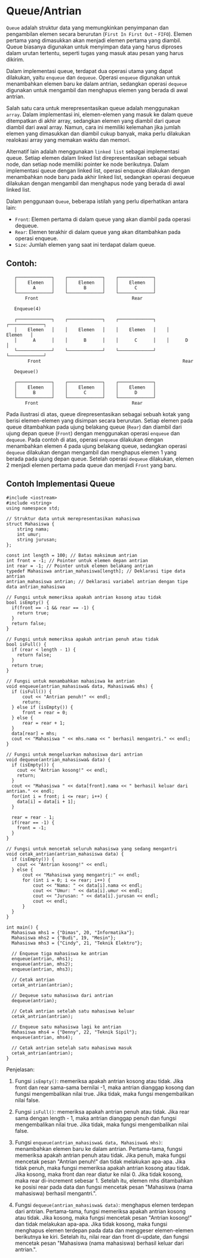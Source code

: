 # Queue/Antrian

`Queue` adalah struktur data yang memungkinkan penyimpanan dan pengambilan elemen secara berurutan (`First In First Out` - `FIFO`). Elemen pertama yang dimasukkan akan menjadi elemen pertama yang diambil. Queue biasanya digunakan untuk menyimpan data yang harus diproses dalam urutan tertentu, seperti tugas yang masuk atau pesan yang harus dikirim.

Dalam implementasi queue, terdapat dua operasi utama yang dapat dilakukan, yaitu `enqueue` dan `dequeue`. Operasi `enqueue` digunakan untuk menambahkan elemen baru ke dalam antrian, sedangkan operasi `dequeue` digunakan untuk mengambil dan menghapus elemen yang berada di awal antrian.

Salah satu cara untuk merepresentasikan queue adalah menggunakan `array`. Dalam implementasi ini, elemen-elemen yang masuk ke dalam queue ditempatkan di akhir array, sedangkan elemen yang diambil dari queue diambil dari awal array. Namun, cara ini memiliki kelemahan jika jumlah elemen yang dimasukkan dan diambil cukup banyak, maka perlu dilakukan realokasi array yang memakan waktu dan memori.

Alternatif lain adalah menggunakan `linked list` sebagai implementasi queue. Setiap elemen dalam linked list direpresentasikan sebagai sebuah node, dan setiap node memiliki pointer ke node berikutnya. Dalam implementasi queue dengan linked list, operasi enqueue dilakukan dengan menambahkan node baru pada akhir linked list, sedangkan operasi dequeue dilakukan dengan mengambil dan menghapus node yang berada di awal linked list.

Dalam penggunaan `Queue`, beberapa istilah yang perlu diperhatikan antara lain:

* `Front`: Elemen pertama di dalam queue yang akan diambil pada operasi dequeue.
* `Rear`: Elemen terakhir di dalam queue yang akan ditambahkan pada operasi enqueue.
* `Size`: Jumlah elemen yang saat ini terdapat dalam queue.

## Contoh:
```
   ┌─────────────┐    ┌─────────────┐    ┌─────────────┐
   │    Elemen   │    │    Elemen   │    │    Elemen   │
   │      A      │    │      B      │    │      C      │
   └─────────────┘    └─────────────┘    └─────────────┘
       Front                                   Rear

   Enqueue(4)

   ┌─────────────┐    ┌─────────────┐    ┌─────────────┐    ┌─────────────┐
   │    Elemen   │    │    Elemen   │    │    Elemen   │    │    Elemen   │
   │      A      │    │      B      │    │      C      │    │      D      │
   └─────────────┘    └─────────────┘    └─────────────┘    └─────────────┘
        Front                                                     Rear

   Dequeue()

   ┌─────────────┐    ┌─────────────┐    ┌─────────────┐
   │    Elemen   │    │    Elemen   │    │    Elemen   │
   │      B      │    │      C      │    │      D      │
   └─────────────┘    └─────────────┘    └─────────────┘
       Front                                   Rear
```

Pada ilustrasi di atas, queue direpresentasikan sebagai sebuah kotak yang berisi elemen-elemen yang disimpan secara berurutan. Setiap elemen pada queue ditambahkan pada ujung belakang queue (`Rear`) dan diambil dari ujung depan queue (`Front`) dengan menggunakan operasi `enqueue` dan `dequeue`. Pada contoh di atas, operasi `enqueue` dilakukan dengan menambahkan elemen 4 pada ujung belakang queue, sedangkan operasi `dequeue` dilakukan dengan mengambil dan menghapus elemen 1 yang berada pada ujung depan queue. Setelah operasi `dequeue` dilakukan, elemen 2 menjadi elemen pertama pada queue dan menjadi `Front` yang baru.

## Contoh Implementasi Queue
```
#include <iostream>
#include <string>
using namespace std;

// Struktur data untuk merepresentasikan mahasiswa
struct Mahasiswa {
    string nama;
    int umur;
    string jurusan;
};

const int length = 100; // Batas maksimum antrian
int front = -1; // Pointer untuk elemen depan antrian
int rear = -1; // Pointer untuk elemen belakang antrian
typedef Mahasiswa antrian_mahasiswa[length]; // Deklarasi tipe data antrian
antrian_mahasiswa antrian; // Deklarasi variabel antrian dengan tipe data antrian_mahasiswa

// Fungsi untuk memeriksa apakah antrian kosong atau tidak
bool isEmpty() {
  if(front == -1 && rear == -1) {
    return true;
  }
  return false;
}

// Fungsi untuk memeriksa apakah antrian penuh atau tidak
bool isFull() {
  if (rear < length - 1) {
    return false;
  }
  return true;
}

// Fungsi untuk menambahkan mahasiswa ke antrian
void enqueue(antrian_mahasiswa& data, Mahasiswa& mhs) {
  if (isFull()) {
      cout << "Antrian penuh!" << endl;
      return;
  } else if (isEmpty()) {
      front = rear = 0;
  } else {
      rear = rear + 1;
  }
  data[rear] = mhs;
  cout << "Mahasiswa " << mhs.nama << " berhasil mengantri." << endl;
}

// Fungsi untuk mengeluarkan mahasiswa dari antrian
void dequeue(antrian_mahasiswa& data) {
  if (isEmpty()) {
    cout << "Antrian kosong!" << endl;
    return;
  } 
  cout << "Mahasiswa " << data[front].nama << " berhasil keluar dari antrian." << endl;
  for(int i = front; i <= rear; i++) {
    data[i] = data[i + 1];
  }

  rear = rear - 1;
  if(rear == -1) {
    front = -1;
  }
}

// Fungsi untuk mencetak seluruh mahasiswa yang sedang mengantri
void cetak_antrian(antrian_mahasiswa data) {
  if (isEmpty()) {
    cout << "Antrian kosong!" << endl;
  } else {
      cout << "Mahasiswa yang mengantri:" << endl;
      for (int i = 0; i <= rear; i++) {
          cout << "Nama: " << data[i].nama << endl;
          cout << "Umur: " << data[i].umur << endl;
          cout << "Jurusan: " << data[i].jurusan << endl;
          cout << endl;
      }
  }
}

int main() {
  Mahasiswa mhs1 = {"Dimas", 20, "Informatika"};
  Mahasiswa mhs2 = {"Budi", 19, "Mesin"};
  Mahasiswa mhs3 = {"Cindy", 21, "Teknik Elektro"};

  // Enqueue tiga mahasiswa ke antrian
  enqueue(antrian, mhs1);
  enqueue(antrian, mhs2);
  enqueue(antrian, mhs3);

  // Cetak antrian
  cetak_antrian(antrian);

  // Dequeue satu mahasiswa dari antrian
  dequeue(antrian);

  // Cetak antrian setelah satu mahasiswa keluar
  cetak_antrian(antrian);

  // Enqueue satu mahasiswa lagi ke antrian
  Mahasiswa mhs4 = {"Denny", 22, "Teknik Sipil"};
  enqueue(antrian, mhs4);

  // Cetak antrian setelah satu mahasiswa masuk
  cetak_antrian(antrian);
}
```
Penjelasan: <br>
1. Fungsi `isEmpty()`: memeriksa apakah antrian kosong atau tidak. Jika front dan rear sama-sama bernilai -1, maka antrian dianggap kosong dan fungsi mengembalikan nilai true. Jika tidak, maka fungsi mengembalikan nilai false.

2. Fungsi `isFull()`: memeriksa apakah antrian penuh atau tidak. Jika rear sama dengan length - 1, maka antrian dianggap penuh dan fungsi mengembalikan nilai true. Jika tidak, maka fungsi mengembalikan nilai false.

3. Fungsi `enqueue(antrian_mahasiswa& data, Mahasiswa& mhs)`: menambahkan elemen baru ke dalam antrian. Pertama-tama, fungsi memeriksa apakah antrian penuh atau tidak. Jika penuh, maka fungsi mencetak pesan "Antrian penuh!" dan tidak melakukan apa-apa. Jika tidak penuh, maka fungsi memeriksa apakah antrian kosong atau tidak. Jika kosong, maka front dan rear diatur ke nilai 0. Jika tidak kosong, maka rear di-increment sebesar 1. Setelah itu, elemen mhs ditambahkan ke posisi rear pada data dan fungsi mencetak pesan "Mahasiswa (nama mahasiswa) berhasil mengantri.".

4. Fungsi `dequeue(antrian_mahasiswa& data)`: menghapus elemen terdepan dari antrian. Pertama-tama, fungsi memeriksa apakah antrian kosong atau tidak. Jika kosong, maka fungsi mencetak pesan "Antrian kosong!" dan tidak melakukan apa-apa. Jika tidak kosong, maka fungsi menghapus elemen terdepan pada data dan menggeser elemen-elemen berikutnya ke kiri. Setelah itu, nilai rear dan front di-update, dan fungsi mencetak pesan "Mahasiswa (nama mahasiswa) berhasil keluar dari antrian.".